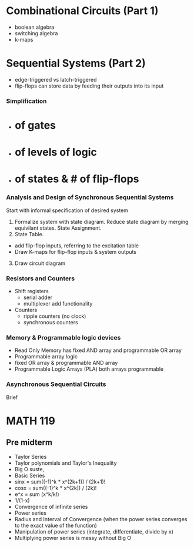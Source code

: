 # Combinational Circuits (Part 1)
- boolean algebra
- switching algebra
- k-maps

# Sequential Systems (Part 2)
- edge-triggered vs latch-triggered
- flip-flops can store data by feeding their outputs into its input
 
### Simplification
- # of gates
- # of levels of logic
- # of states & # of flip-flops

### Analysis and Design of Synchronous Sequential Systems
Start with informal specification of desired system

1. Formalize system with state diagram. Reduce state diagram by merging equivilant states. State Assignment.
2. State Table. 
  - add flip-flop inputs, referring to the excitation table
  - Draw K-maps for flip-flop inputs & system outputs
3. Draw circuit diagram

### Resistors and Counters
- Shift registers
  - serial adder
  - multiplexer add functionality
- Counters
  - ripple counters (no clock)
  - synchronous counters
  
### Memory & Programmable logic devices
- Read Only Memory has fixed AND array and programmable OR array
- Programmable array logic
- fixed OR array & programmable AND array
- Programmable Logic Arrays (PLA) both arrays programmable

### Asynchronous Sequential Circuits
Brief


# MATH 119
## Pre midterm
- Taylor Series
 - Taylor polynomials and Taylor's Inequality
 - Big O suste,
- Basic Series
 - sinx = sum((-1)^k * x^(2k+1)) / (2k+1)!
 - cosx = sum((-1)^k * x^(2k)) / (2k)!
 - e^x = sum (x^k/k!)
 - 1/(1-x)
- Convergence of infinite series 
- Power series
 - Radius and Interval of Convergence (when the power series converges to the exact value of the function)
 - Manipulation of power series (integrate, differentiate, divide by x)
 - Multiplying power series is messy without Big O

